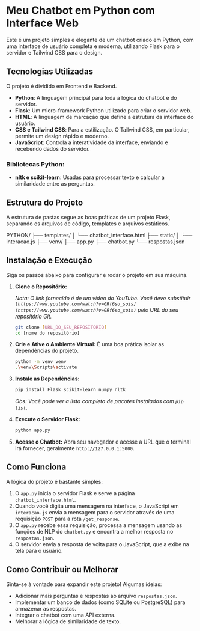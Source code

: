 # Meu Chatbot em Python com Interface Web

Este é um projeto simples e elegante de um chatbot criado em Python, com uma interface de usuário completa e moderna, utilizando Flask para o servidor e Tailwind CSS para o design.

## Tecnologias Utilizadas

O projeto é dividido em Frontend e Backend.

* **Python**: A linguagem principal para toda a lógica do chatbot e do servidor.
* **Flask**: Um micro-framework Python utilizado para criar o servidor web.
* **HTML**: A linguagem de marcação que define a estrutura da interface do usuário.
* **CSS e Tailwind CSS**: Para a estilização. O Tailwind CSS, em particular, permite um design rápido e moderno.
* **JavaScript**: Controla a interatividade da interface, enviando e recebendo dados do servidor.

### Bibliotecas Python:

* **nltk e scikit-learn**: Usadas para processar texto e calcular a similaridade entre as perguntas.

## Estrutura do Projeto

A estrutura de pastas segue as boas práticas de um projeto Flask, separando os arquivos de código, templates e arquivos estáticos.

PYTHON/
├── templates/
│   └── chatbot_interface.html
├── static/
│   └── interacao.js
├── venv/
├── app.py
├── chatbot.py
└── respostas.json


## Instalação e Execução

Siga os passos abaixo para configurar e rodar o projeto em sua máquina.

1.  **Clone o Repositório:**

    *Nota: O link fornecido é de um vídeo do YouTube. Você deve substituir `[https://www.youtube.com/watch?v=GRf6so_sois](https://www.youtube.com/watch?v=GRf6so_sois)` pelo URL do seu repositório Git.*

    ```bash
    git clone [URL_DO_SEU_REPOSITORIO]
    cd [nome do repositório]
    ```

2.  **Crie e Ative o Ambiente Virtual:**
    É uma boa prática isolar as dependências do projeto.

    ```bash
    python -m venv venv
    .\venv\Scripts\activate
    ```

3.  **Instale as Dependências:**

    ```bash
    pip install Flask scikit-learn numpy nltk
    ```
    *Obs: Você pode ver a lista completa de pacotes instalados com `pip list`.*

4.  **Execute o Servidor Flask:**

    ```bash
    python app.py
    ```

5.  **Acesse o Chatbot:**
    Abra seu navegador e acesse a URL que o terminal irá fornecer, geralmente `http://127.0.0.1:5000`.

## Como Funciona

A lógica do projeto é bastante simples:

1.  O `app.py` inicia o servidor Flask e serve a página `chatbot_interface.html`.
2.  Quando você digita uma mensagem na interface, o JavaScript em `interacao.js` envia a mensagem para o servidor através de uma requisição `POST` para a rota `/get_response`.
3.  O `app.py` recebe essa requisição, processa a mensagem usando as funções de NLP do `chatbot.py` e encontra a melhor resposta no `respostas.json`.
4.  O servidor envia a resposta de volta para o JavaScript, que a exibe na tela para o usuário.

## Como Contribuir ou Melhorar

Sinta-se à vontade para expandir este projeto! Algumas ideias:

* Adicionar mais perguntas e respostas ao arquivo `respostas.json`.
* Implementar um banco de dados (como SQLite ou PostgreSQL) para armazenar as respostas.
* Integrar o chatbot com uma API externa.
* Melhorar a lógica de similaridade de texto.
